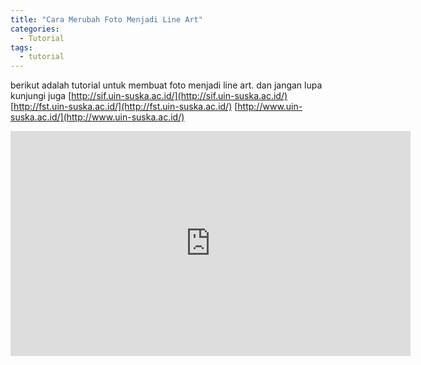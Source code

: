 ```yaml
---
title: "Cara Merubah Foto Menjadi Line Art"
categories:
  - Tutorial
tags:
  - tutorial
---
```


berikut adalah tutorial untuk membuat foto menjadi line art. dan jangan lupa kunjungi juga 
 [http://sif.uin-suska.ac.id/](http://sif.uin-suska.ac.id/)
[http://fst.uin-suska.ac.id/](http://fst.uin-suska.ac.id/)
[http://www.uin-suska.ac.id/](http://www.uin-suska.ac.id/)



<iframe width="640" height="360" src="https://www.youtube-nocookie.com/embed/v=gZIEDMNTZGE?controls=0&amp;showinfo=0" frameborder="0" allowfullscreen></iframe>




